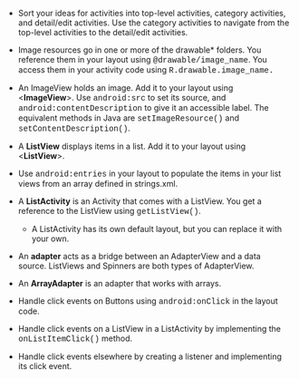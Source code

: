 - Sort your ideas for activities into top-level activities, category activities, and detail/edit activities. Use the category activities to navigate from the top-level activities to the detail/edit activities.

- Image resources go in one or more of the drawable* folders. You reference them in your layout using 
<font style="font-family:courier;">@drawable/image_name</font>. You access them in your activity code using <font style="font-family:courier;">R.drawable.image_name.</font>

- An ImageView holds an image. Add it to your layout using <**ImageView**>. Use <font style="font-family:courier;">android:src</font> to set its source, and 
<font style="font-family:courier;">android:contentDescription</font> to give it an accessible label. The equivalent methods in Java are 
<font style="font-family:courier;">setImageResource()</font> and <font style="font-family:courier;">setContentDescription()</font>.

- A **ListView** displays items in a list. Add it to your layout using <**ListView**>.

- Use <font style="font-family:courier;">android:entries</font> in your layout to populate the items in your list views from an array defined in strings.xml.

- A **ListActivity** is an Activity that comes with a ListView. You get a reference to the ListView using <font style="font-family:courier;">getListView()</font>.
  - A ListActivity has its own default layout, but you can replace it with your own.

- An **adapter** acts as a bridge between an AdapterView and a data source. ListViews and Spinners are both types of AdapterView.

- An **ArrayAdapter** is an adapter that works with arrays.

- Handle click events on Buttons using 
<font style="font-family:courier;">android:onClick</font> in the layout code.

- Handle click events on a ListView in a ListActivity by implementing the <font style="font-family:courier;">onListItemClick()</font> method.

- Handle click events elsewhere by creating a listener and implementing its click event.